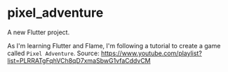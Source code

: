 # pixel_adventure

A new Flutter project.

As I'm learning Flutter and Flame, I'm following a tutorial to create a game called `Pixel Adventure`.
Source: https://www.youtube.com/playlist?list=PLRRATgFqhVCh8qD7xmaSbwG1vfaCddvCM
